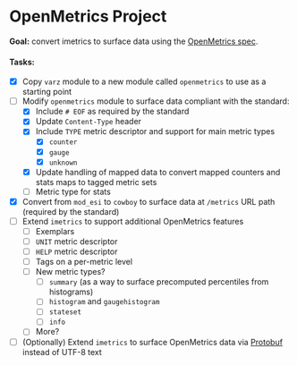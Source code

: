 # OpenMetrics Project

**Goal:** convert imetrics to surface data using the [OpenMetrics spec](https://github.com/OpenObservability/OpenMetrics/blob/main/specification/OpenMetrics.md).

#### Tasks:

- [x] Copy `varz` module to a new module called `openmetrics` to use as a starting point
- [ ] Modify `openmetrics` module to surface data compliant with the standard:
  - [x] Include `# EOF` as required by the standard
  - [x] Update `Content-Type` header
  - [x] Include `TYPE` metric descriptor and support for main metric types
    - [x] `counter`
    - [x] `gauge`
    - [x] `unknown`
  - [x] Update handling of mapped data to convert mapped counters and stats maps to tagged metric sets
  - [ ] Metric type for stats
- [x] Convert from `mod_esi` to `cowboy` to surface data at `/metrics` URL path (required by the standard)
- [ ] Extend `imetrics` to support additional OpenMetrics features
  - [ ] Exemplars
  - [ ] `UNIT` metric descriptor
  - [ ] `HELP` metric descriptor
  - [ ] Tags on a per-metric level
  - [ ] New metric types?
    - [ ] `summary` (as a way to surface precomputed percentiles from histograms)
    - [ ] `histogram` and `gaugehistogram`
    - [ ] `stateset`
    - [ ] `info`
  - [ ] More?
- [ ] (Optionally) Extend `imetrics` to surface OpenMetrics data via [Protobuf](https://github.com/OpenObservability/OpenMetrics/blob/main/specification/OpenMetrics.md#protobuf-format) instead of UTF-8 text
